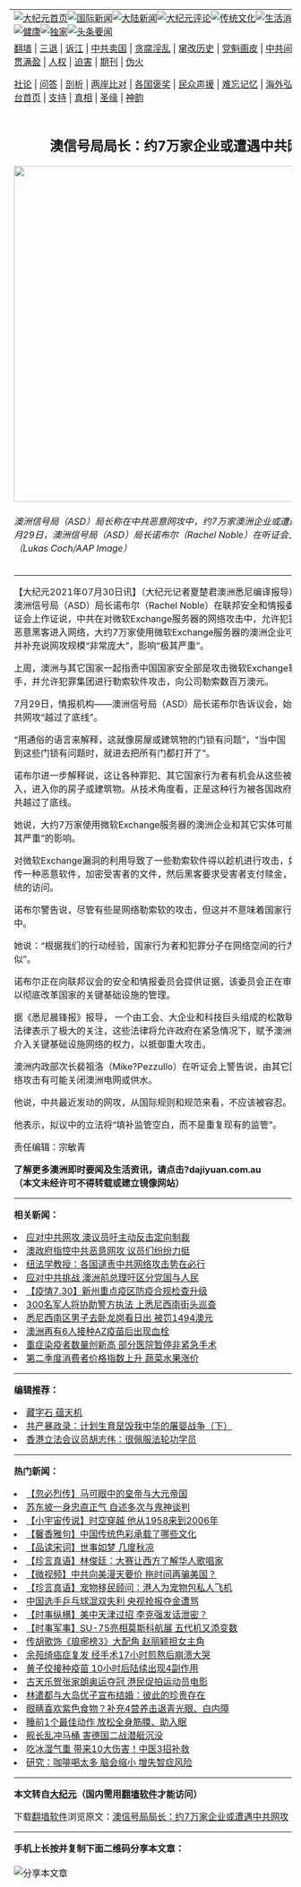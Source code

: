 <a name="1" id="1" target="_blank"></a><span id="1"></span>
<table align=center border="0"><tr><td colspan="2" VALIGN=TOP><a href="https://github.com/bxtwgt347/djy/blob/master/gb/nf1351518.md#1"><img src="https://raw.githubusercontent.com/bxtwgt347/www/master/t/djy/1.jpg" title="大纪元首页" alt="大纪元首页"></a><a href="https://github.com/bxtwgt347/djy/blob/master/gb/n24hr.md#1"><img src="https://raw.githubusercontent.com/bxtwgt347/www/master/t/djy/3.jpg" title="国际新闻" alt="国际新闻"></a><a href="https://github.com/bxtwgt347/djy/blob/master/gb/nsc413.md#1"><img src="https://raw.githubusercontent.com/bxtwgt347/www/master/t/djy/4.jpg" title="大陆新闻" alt="大陆新闻"></a><a href="https://github.com/bxtwgt347/djy/blob/master/gb/news392.md#1"><img src="https://raw.githubusercontent.com/bxtwgt347/www/master/t/djy/5.jpg" title="大纪元评论" alt="大纪元评论"></a><a href="https://github.com/bxtwgt347/djy/blob/master/gb/news2007.md#1"><img src="https://raw.githubusercontent.com/bxtwgt347/www/master/t/djy/6.jpg" title="传统文化" alt="传统文化"></a><a href="https://github.com/bxtwgt347/djy/blob/master/gb/news2008.md#1"><img src="https://raw.githubusercontent.com/bxtwgt347/www/master/t/djy/7.jpg" title="生活消费" alt="生活消费"></a><a href="https://github.com/bxtwgt347/djy/blob/master/gb/ncyule.md#1"><img src="https://raw.githubusercontent.com/bxtwgt347/www/master/t/djy/8.jpg" title="娱乐休闲" alt="娱乐休闲"></a><a href="https://github.com/bxtwgt347/djy/blob/master/gb/nsc1002.md#1"><img src="https://raw.githubusercontent.com/bxtwgt347/www/master/t/djy/9.jpg" title="健康" alt="健康"></a><a href="https://github.com/bxtwgt347/djy/blob/master/gb/nf6092.md#1"><img src="https://raw.githubusercontent.com/bxtwgt347/www/master/t/djy/10a.jpg" title="独家" alt="独家"></a><a href="https://github.com/bxtwgt347/djy/blob/master/gb/nf4514.md#1"><img src="https://raw.githubusercontent.com/bxtwgt347/www/master/t/djy/12a.jpg" title="头条要闻" alt="头条要闻"></a></td></tr>
<tr><td colspan="2" VALIGN=TOP><a target="_blank" href="https://github.com/bxtwgt347/www/blob/master/README.md?zsrh#1">翻墙</a> | <a target="_blank" href="https://github.com/bxtwgt347/djy/blob/master/gb/nf5657.md#1">三退</a> | <a target="_blank" href="https://github.com/bxtwgt347/djy/blob/master/gb/nf6124.md#1">诉江</a> | <a target="_blank" href="https://github.com/bxtwgt347/djy/blob/master/gb/nf1176117.md#1">中共卖国</a> | <a target="_blank" href="https://github.com/bxtwgt347/djy/blob/master/gb/nf5773.md#1">贪腐淫乱</a> | <a target="_blank" href="https://github.com/bxtwgt347/djy/blob/master/gb/nf1176115.md#1">窜改历史</a> | <a target="_blank" href="https://github.com/bxtwgt347/djy/blob/master/gb/nf1176107.md#1">党魁画皮</a> | <a target="_blank" href="https://github.com/bxtwgt347/djy/blob/master/gb/nf1320400.md#1">中共间谍</a> | <a target="_blank" href="https://github.com/bxtwgt347/djy/blob/master/gb/nf1176114.md#1">破坏传统</a> | <a target="_blank" href="https://github.com/bxtwgt347/ntdtv/blob/master/gb/prog447_1.md#1">恶贯满盈</a> | <a target="_blank" href="https://github.com/bxtwgt347/djy/blob/master/gb/ncid278.md#1">人权</a> | <a target="_blank" href="https://github.com/bxtwgt347/djy/blob/master/gb/nf1176111.md#1">迫害</a> | <a target="_blank" href="https://gitlab.com/szzdlab/mh-qikan/blob/master/README.md#1">期刊</a> | <a target="_blank" href="https://github.com/bxtwgt347/djy/blob/master/gb/nf5562.md#1">伪火</a></p><p><a target="_blank" href="https://github.com/bxtwgt347/djy/blob/master/gb/9p.md#1">社论</a> | <a target="_blank" href="https://github.com/bxtwgt347/djy/blob/master/gb/nf4378.md#1">问答</a> | <a target="_blank" href="https://github.com/bxtwgt347/djy/blob/master/gb/nf5792.md#1">剖析</a> | <a target="_blank" href="https://github.com/bxtwgt347/djy/blob/master/gb/nf5735.md#1">两岸比对</a> | <a target="_blank" href="https://github.com/bxtwgt347/djy/blob/master/gb/nf6119.md#1">各国褒奖</a> | <a target="_blank" href="https://github.com/bxtwgt347/djy/blob/master/gb/nf6120.md#1">民众声援</a> | <a target="_blank" href="https://github.com/bxtwgt347/djy/blob/master/gb/nf1188594.md#1">难忘记忆</a> | <a target="_blank" href="https://github.com/bxtwgt347/djy/blob/master/gb/nf3180.md#1">海外弘传</a> | <a target="_blank" href="https://github.com/bxtwgt347/djy/blob/master/gb/nf5410.md#1">万人上访</a> | <a target="_blank" href="https://github.com/bxtwgt347/www/blob/master/README.md?zsrh#1">平台首页</a> | <a target="_blank" href="https://github.com/bxtwgt347/djy/blob/master/gb/nf4386.md#1">支持</a> | <a target="_blank" href="https://github.com/bxtwgt347/djy/blob/master/gb/nf4389.md#1">真相</a> | <a target="_blank" href="https://github.com/bxtwgt347/djy/blob/master/gb/nf5790.md#1">圣缘</a> | <a target="_blank" href="https://github.com/bxtwgt347/djy/blob/master/gb/nf4786.md#1">神韵</a></td></tr>
<tr><td VALIGN=TOP width="626"><h2 align=center>澳信号局局长：约7万家企业或遭遇中共网攻</h2>
<img width="600" src="https://i.epochtimes.com/assets/uploads/2021/07/id13125728-20210729001561617069-original-600x400.jpg" />
<h6>澳洲信号局（ASD）局长称在中共恶意网攻中，约7万家澳洲企业或遭遇攻击。图为7月29日，澳洲信号局（ASD）局长诺布尔（Rachel Noble）在听证会上作证。（Lukas Coch/AAP Image）
</h6>
<hr>
<p>【大纪元2021年07月30日讯】（大纪元记者夏楚君澳洲悉尼编译报导）7月29日，澳洲信号局（ASD）局长诺布尔（Rachel Noble）在联邦安全和情报委员会举行的听证会上作证说，<ahref="https://github.com/bxtwgt347/djy/blob/master/gb/tag/%E4%B8%AD%E5%85%B1.md#1">中共</a>在对<ahref="https://github.com/bxtwgt347/djy/blob/master/gb/tag/%E5%BE%AE%E8%BD%AFexchange%E6%9C%8D%E5%8A%A1%E5%99%A8.md#1">微软Exchange服务器</a>的<ahref="https://github.com/bxtwgt347/djy/blob/master/gb/tag/%E7%BD%91%E7%BB%9C%E6%94%BB%E5%87%BB.md#1">网络攻击</a>中，允许犯罪集团和其他恶意黑客进入网络，大约7万家使用<ahref="https://github.com/bxtwgt347/djy/blob/master/gb/tag/%E5%BE%AE%E8%BD%AFexchange%E6%9C%8D%E5%8A%A1%E5%99%A8.md#1">微软Exchange服务器</a>的澳洲企业可能受到影响，并补充说网攻规模“非常庞大”，影响“极其严重”。</p>
<p>上周，澳洲与其它国家一起指责中国国家安全部是攻击微软Exchange软件的幕后黑手，并允许犯罪集团进行勒索软件攻击，向公司勒索数百万澳元。</p>
<p>7月29日，情报机构——澳洲信号局（ASD）局长诺布尔告诉议会，始于1月份的<ahref="https://github.com/bxtwgt347/djy/blob/master/gb/tag/%E4%B8%AD%E5%85%B1.md#1">中共</a>网攻“越过了底线”。</p>
<p>“用通俗的语言来解释，这就像房屋或建筑物的门锁有问题”，“当中国（共）政府意识到这些门锁有问题时，就进去把所有门都打开了”。</p>
<p>诺布尔进一步解释说，这让各种罪犯、其它国家行为者有机会从这些被敞开的门涌入，进入你的房子或建筑物。从技术角度看，正是这种行为被各国政府和机构判定中共越过了底线。</p>
<p>她说，大约7万家使用微软Exchange服务器的澳洲企业和其它实体可能已经受到“极其严重”的影响。</p>
<p>对微软Exchange漏洞的利用导致了一些勒索软件得以趁机进行攻击，如网络黑客上传一种恶意软件，加密受害者的文件，然后黑客要求受害者支付赎金，以恢复对其系统的访问。</p>
<p>诺布尔警告说，尽管有些是网络勒索软的攻击，但这并不意味着国家行为者不参与其中。</p>
<p>她说：“根据我们的行动经验，国家行为者和犯罪分子在网络空间的行为可能非常相似”。</p>
<p>诺布尔正在向联邦议会的安全和情报委员会提供证据，该委员会正在审查新的法律，以彻底改革国家的关键基础设施的管理。</p>
<p>据《悉尼晨锋报》报导， 一个由工会、大企业和科技巨头组成的松散联盟对拟议中的法律表示了极大的关注，这些法律将允许政府在紧急情况下，赋予澳洲信号局等机构介入关键基础设施网络的权力，以抵御重大攻击。</p>
<p>澳洲内政部次长裴祖洛（Mike?Pezzullo）在听证会上警告说，由其它国家指挥的<ahref="https://github.com/bxtwgt347/djy/blob/master/gb/tag/%E7%BD%91%E7%BB%9C%E6%94%BB%E5%87%BB.md#1">网络攻击</a>有可能关闭澳洲电网或供水。</p>
<p>他说，中共最近发动的网攻，从国际规则和规范来看，不应该被容忍。</p>
<p>他表示，拟议中的立法将“填补监管空白，而不是重复现有的监管”。</p>
<p>责任编辑：宗敏青</p>
<p><strong>了解更多<ahref="https://github.com/bxtwgt347/djy/blob/master/gb/tag/%e6%be%b3%e6%b4%b2.md#1">澳洲</a>即时要闻及生活资讯，请点击?<ahref="http://dajiyuan.com.au/">dajiyuan.com.au</a></strong><br />
<strong>（本文未经许可不得转载或建立镜像网站）</strong></p>

<hr>


<strong>相关新闻：</strong>
<li><a href="https://github.com/bxtwgt347/djy/blob/master/gb/21/5/12/n12941476.md#1">应对中共网攻 澳议员吁主动反击定向制裁</a></li>
<li><a href="https://github.com/bxtwgt347/djy/blob/master/gb/21/7/20/n13100829.md#1">澳政府指控中共恶意网攻 议员们纷纷力挺</a></li>
<li><a href="https://github.com/bxtwgt347/djy/blob/master/gb/21/7/22/n13106449.md#1">纽法学教授：各国谴责中共网络攻击势在必行</a></li>
<li><a href="https://github.com/bxtwgt347/djy/blob/master/gb/21/7/24/n13111458.md#1">应对中共挑战 澳洲前总理吁区分党国与人民</a></li>
<li><a href="https://github.com/bxtwgt347/djy/blob/master/gb/21/7/28/n13120949.md#1">【疫情7.30】新州重点疫区防疫合规检查升级</a></li>
<li><a href="https://github.com/bxtwgt347/djy/blob/master/gb/21/7/29/n13125686.md#1">300名军人将协助警方执法 上悉尼西南街头巡查</a></li>
<li><a href="https://github.com/bxtwgt347/djy/blob/master/gb/21/7/29/n13124253.md#1">悉尼西南区男子去卧龙岗看日出 被罚1494澳元</a></li>
<li><a href="https://github.com/bxtwgt347/djy/blob/master/gb/21/7/29/n13124208.md#1">澳洲再有6人接种AZ疫苗后出现血栓</a></li>
<li><a href="https://github.com/bxtwgt347/djy/blob/master/gb/21/7/29/n13124191.md#1">重症染疫者数量创新高 部分医院暂停非紧急手术</a></li>
<li><a href="https://github.com/bxtwgt347/djy/blob/master/gb/21/7/29/n13123842.md#1">第二季度消费者价格指数上升 蔬菜水果涨价</a></li>
<hr>


<strong>编辑推荐：</strong>
<li><a href="https://github.com/bxtwgt347/djy/blob/master/gb/14/6/9/n4173977.md?dfh#1" target="_blank">藏字石 蕴天机</a></li><li><a href="https://github.com/tsiac2612/djy/blob/master/gb/19/1/29/n11010874.md#1" target="_blank">共产暴政录：计划生育是毁我中华的屠婴战争（下）</a></li><li><a href="https://github.com/tsiac2612/djy/blob/master/gb/19/12/8/n11708865.md#1" target="_blank">香港立法会议员胡志伟：很佩服法轮功学员</a></li>
<hr>

<strong>热门新闻：</strong>
<li><a href="https://github.com/fcclau3723/djy/blob/master/gb/21/7/9/n13079158.md#1">【忽必烈传】马可眼中的皇帝与大元帝国</a></li>
<li><a href="https://github.com/fcclau3723/djy/blob/master/gb/21/7/12/n13083162.md#1">苏东坡一身忠直正气 自述多次与鬼神谈判</a></li>
<li><a href="https://github.com/fcclau3723/djy/blob/master/gb/21/7/24/n13111358.md#1">【小宇宙传说】时空穿越 他从1958来到2006年</a></li>
<li><a href="https://github.com/fcclau3723/djy/blob/master/gb/21/7/25/n13113957.md#1">【馨香雅句】中国传统色彩承载了哪些文化</a></li>
<li><a href="https://github.com/fcclau3723/djy/blob/master/gb/21/7/20/n13101165.md#1">【品读宋词】世事如梦 几度秋凉</a></li>
<li><a href="https://github.com/fcclau3723/djy/blob/master/gb/21/7/29/n13124830.md#1">【珍言真语】林俊廷：大赛让西方了解华人歌唱家</a></li>
<li><a href="https://github.com/fcclau3723/djy/blob/master/gb/21/7/29/n13124864.md#1">【微视频】中共向美漫天要价 拖时间再骗美国？</a></li>
<li><a href="https://github.com/fcclau3723/djy/blob/master/gb/21/7/28/n13122513.md#1">【珍言真语】宠物移民顾问：港人为宠物包私人飞机</a></li>
<li><a href="https://github.com/fcclau3723/djy/blob/master/gb/21/7/27/n13119622.md#1">中国选手乒乓球混双失利 央视抢报夺金遭骂</a></li>
<li><a href="https://github.com/fcclau3723/djy/blob/master/gb/21/7/26/n13117274.md#1">【时事纵横】美中天津过招 李克强发话泄密？</a></li>
<li><a href="https://github.com/fcclau3723/djy/blob/master/gb/21/7/27/n13117997.md#1">【时事军事】SU-75亮相莫斯科航展 五代机又添变数</a></li>
<li><a href="https://github.com/fcclau3723/djy/blob/master/gb/21/7/27/n13119925.md#1">传胡歌饰《琅琊榜3》大配角 赵丽颖担女主角</a></li>
<li><a href="https://github.com/fcclau3723/djy/blob/master/gb/21/7/27/n13117895.md#1">余苑绮癌症复发 经手术17小时煎熬后崩溃大哭</a></li>
<li><a href="https://github.com/fcclau3723/djy/blob/master/gb/21/7/27/n13119690.md#1">黄子佼接种疫苗 10小时后陆续出现4副作用</a></li>
<li><a href="https://github.com/fcclau3723/djy/blob/master/gb/21/7/27/n13120128.md#1">古天乐贺张家朗奥运夺冠 港民促拍运动员电影</a></li>
<li><a href="https://github.com/fcclau3723/djy/blob/master/gb/21/7/29/n13123079.md#1">林遣都与大岛优子宣布结婚：彼此的珍贵存在</a></li>
<li><a href="https://github.com/fcclau3723/djy/blob/master/gb/21/7/27/n13117798.md#1">眼睛喜欢紫色食物？补充4营养击退青光眼、白内障</a></li>
<li><a href="https://github.com/fcclau3723/djy/blob/master/gb/21/7/23/n13108920.md#1">睡前1个最佳动作 放松全身筋膜、助入眠</a></li>
<li><a href="https://github.com/fcclau3723/djy/blob/master/gb/21/7/27/n13118467.md#1">舰长乱冲马桶 害德国二战潜艇沉没</a></li>
<li><a href="https://github.com/fcclau3723/djy/blob/master/gb/21/7/26/n13115239.md#1">吃冰湿气重 带来10大伤害！中医3招补救</a></li>
<li><a href="https://github.com/fcclau3723/djy/blob/master/gb/21/7/27/n13117646.md#1">研究：咖啡喝太多 脑会缩小 增失智症风险</a></li>
<hr>

<strong>本文转自<a href="https://www.epochtimes.com">大纪元</a>（国内需用<a href="https://github.com/bxtwgt347/www/blob/master/README.md#8">翻墙软件</a>才能访问）</strong><p>下载<a href="https://github.com/bxtwgt347/www/blob/master/README.md#8">翻墙软件</a>浏览原文：<a href="https://www.epochtimes.com/gb/21/7/29/n13125689.htm">澳信号局局长：约7万家企业或遭遇中共网攻</a></p><hr>

<strong>手机上长按并复制下面二维码分享本文章：</strong><br><br><img src="https://chart.apis.google.com/chart?cht=qr&chs=240x240&choe=UTF-8&chld=M|2&chl=https://github.com/bxtwgt347/djy/blob/master/gb/21/7/29/n13125689.md%231" title="分享本文章"></td><td VALIGN=TOP><a href="https://github.com/bxtwgt347/djy/blob/master/gb/16/1/21/n4622075.md?dfh#1" target="_blank"><img src="https://raw.githubusercontent.com/bxtwgt347/djy/master/gb/300/wei-f1.jpg" title="中共的伪火骗局"  alt="中共的伪火骗局"></a><br><a href="https://github.com/bxtwgt347/www/blob/master/README.md?dfh#9" target="_blank"><img src="https://raw.githubusercontent.com/bxtwgt347/djy/master/gb/300/yong-h.jpg" title="永恒的见证"  alt="永恒的见证"></a><br><a href="https://github.com/bxtwgt347/djy/blob/master/gb/13/9/29/n3974789.md?dfh#1" target="_blank"><img src="https://raw.githubusercontent.com/bxtwgt347/djy/master/gb/300/shang-lnz.jpg" title="善良女子被中共投男牢"  alt="善良女子被中共投男牢"></a><br><a href="https://github.com/bxtwgt347/djy/blob/master/gb/16/3/16/n4663449.md?dfh#1" target="_blank"><img src="https://raw.githubusercontent.com/bxtwgt347/djy/master/gb/300/huo-z3.jpg" title="警卫目击活摘器官"  alt="警卫目击活摘器官"></a><br><a href="https://github.com/bxtwgt347/djy/blob/master/gb/16/8/7/n8177641.md?dfh#1" target="_blank"><img src="https://raw.githubusercontent.com/bxtwgt347/djy/master/gb/300/huo-z4.jpg" title="证人描述活摘恐怖"  alt="证人描述活摘恐怖"></a><br><a href="https://github.com/bxtwgt347/djy/blob/master/gb/10/4/19/n2881569.md?dfh#1" target="_blank"><img src="https://raw.githubusercontent.com/bxtwgt347/djy/master/gb/300/huo-z1.jpg" title="揭开活摘器官黑幕"  alt="揭开活摘器官黑幕"></a><br><a href="https://github.com/bxtwgt347/djy/blob/master/gb/10/11/7/n3077476.md?dfh#1" target="_blank"><img src="https://raw.githubusercontent.com/bxtwgt347/djy/master/gb/300/ma-ks.jpg" title="马克思的成魔之路"  alt="马克思的成魔之路"></a><br><a href="https://github.com/bxtwgt347/djy/blob/master/gb/14/6/9/n4173977.md?dfh#1" target="_blank"><img src="https://raw.githubusercontent.com/bxtwgt347/djy/master/gb/300/chang-zs.jpg" title="藏字石 蕴天机"  alt="藏字石 蕴天机"></a><br><a href="https://github.com/bxtwgt347/djy/blob/master/gb/18/5/10/n10381511.md?dfh#1" target="_blank"><img src="https://raw.githubusercontent.com/bxtwgt347/djy/master/gb/300/st1.jpg" title="关注三亿人三退"  alt="关注三亿人三退"></a><br><a href="https://github.com/bxtwgt347/djy/blob/master/gb/18/3/21/n10237682.md?dfh#1" target="_blank"><img src="https://raw.githubusercontent.com/bxtwgt347/djy/master/gb/300/jie-t.jpg" title="解体中共复兴中华"  alt="解体中共复兴中华"></a><br><a href="https://github.com/bxtwgt347/djy/blob/master/gb/9/2/9/n2422991.md?dfh#1" target="_blank"><img src="https://raw.githubusercontent.com/bxtwgt347/djy/master/gb/300/gao-zs.jpg" title="中共迫害良心律师"  alt="中共迫害良心律师"></a><br><a href="https://github.com/bxtwgt347/djy/blob/master/gb/18/12/9/n10900044.md?dfh#1" target="_blank"><img src="https://raw.githubusercontent.com/bxtwgt347/djy/master/gb/300/sj1.jpg" title="三百多万人举报江泽民"  alt="三百多万人举报江泽民"></a><br><a href="https://github.com/bxtwgt347/djy/blob/master/gb/18/8/28/n10672014.md?dfh#1" target="_blank"><img src="https://raw.githubusercontent.com/bxtwgt347/djy/master/gb/300/sj2.jpg" title="这些官员为何起诉江泽民"  alt="这些官员为何起诉江泽民"></a><br><a href="https://github.com/bxtwgt347/djy/blob/master/gb/8/12/18/n2367165.md?dfh#1" target="_blank"><img src="https://raw.githubusercontent.com/bxtwgt347/djy/master/gb/300/liangan.jpg" title="海峡两岸的强烈对比"  alt="海峡两岸的强烈对比"></a><br><a href="https://github.com/bxtwgt347/djy/blob/master/gb/15/12/10/n4593139.md?dfh#1" target="_blank"><img src="https://raw.githubusercontent.com/bxtwgt347/djy/master/gb/300/jia-ndzl.jpg" title="加拿大总理的贺信"  alt="加拿大总理的贺信"></a><br><a href="https://github.com/bxtwgt347/djy/blob/master/gb/11/6/17/n3289382.md?dfh#1" target="_blank"><img src="https://raw.githubusercontent.com/bxtwgt347/djy/master/gb/300/xiao-wd.jpg" title="探寻真相兼听则明"  alt="探寻真相兼听则明"></a><br><a href="https://github.com/bxtwgt347/djy/blob/master/gb/18/10/27/n10812623.md?dfh#1" target="_blank"><img src="https://raw.githubusercontent.com/bxtwgt347/djy/master/gb/300/yindu.jpg" title="印度媒体报道东方"  alt="印度媒体报道东方"></a><br><a href="https://github.com/bxtwgt347/djy/blob/master/gb/18/6/9/n10469652.md?dfh#1" target="_blank"><img src="https://raw.githubusercontent.com/bxtwgt347/djy/master/gb/300/xie-j.jpg" title="不一样的海外校园"  alt="不一样的海外校园"></a><br><a href="https://github.com/bxtwgt347/djy/blob/master/gb/7/4/5/n1669415.md?dfh#1" target="_blank"><img src="https://raw.githubusercontent.com/bxtwgt347/djy/master/gb/300/li-up.jpg" title="从大师到徒弟的传奇"  alt="从大师到徒弟的传奇"></a><br><a href="https://github.com/bxtwgt347/djy/blob/master/gb/17/5/26/n9191512.md?dfh#1" target="_blank"><img src="https://raw.githubusercontent.com/bxtwgt347/djy/master/gb/300/zfl2.jpg" title="亿万人与东方一本奇书"  alt="亿万人与东方一本奇书"></a><br><a href="https://github.com/bxtwgt347/djy/blob/master/gb/13/11/27/n4020290.md?dfh#1" target="_blank"><img src="https://raw.githubusercontent.com/bxtwgt347/djy/master/gb/300/zhen-h.jpg" title="大陆见不到的震撼场面"  alt="大陆见不到的震撼场面"></a><br><a href="https://github.com/bxtwgt347/djy/blob/master/gb/15/7/17/n4482910.md?dfh#1" target="_blank"><img src="https://raw.githubusercontent.com/bxtwgt347/djy/master/gb/300/dalu-sk.jpg" title="人心向善 大陆当初盛况"  alt="人心向善 大陆当初盛况"></a><br><a href="https://github.com/bxtwgt347/djy/blob/master/gb/19/1/5/n10955468.md?dfh#1" target="_blank"><img src="https://raw.githubusercontent.com/bxtwgt347/djy/master/gb/300/zfl1.jpg" title="追寻真理 这书讲什么"  alt="追寻真理 这书讲什么"></a><br><a href="https://github.com/bxtwgt347/www/blob/master/README.md?dfh#1" target="_blank"><img src="https://raw.githubusercontent.com/bxtwgt347/djy/master/gb/300/fq1.jpg" title="下载免费翻墙软件"  alt="下载免费翻墙软件"></a><br></td></tr></table>
